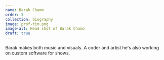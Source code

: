 ```yaml
---
name: Barak Chamo
order: 5
collection: biography
image: prof-tim.png
image-alt: Head shot of Barak Chamo
draft: true
---
```

Barak makes both music and visuals. A coder and artist he's also working on custom software for shows.